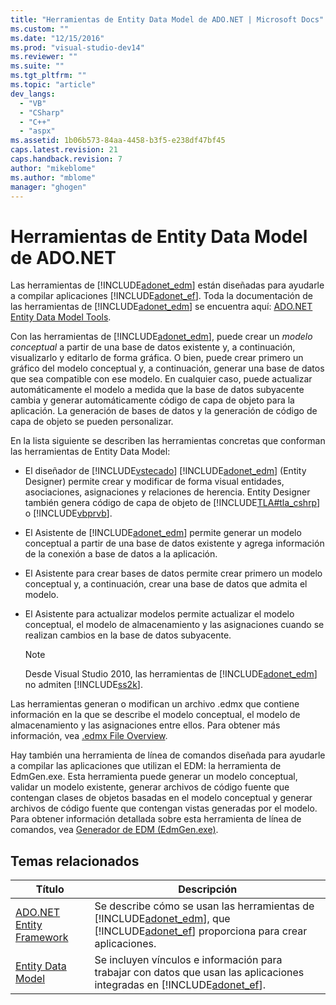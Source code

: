 ```yaml
---
title: "Herramientas de Entity Data Model de ADO.NET | Microsoft Docs"
ms.custom: ""
ms.date: "12/15/2016"
ms.prod: "visual-studio-dev14"
ms.reviewer: ""
ms.suite: ""
ms.tgt_pltfrm: ""
ms.topic: "article"
dev_langs: 
  - "VB"
  - "CSharp"
  - "C++"
  - "aspx"
ms.assetid: 1b06b573-84aa-4458-b3f5-e238df47bf45
caps.latest.revision: 21
caps.handback.revision: 7
author: "mikeblome"
ms.author: "mblome"
manager: "ghogen"
---
```

# Herramientas de Entity Data Model de ADO.NET
Las herramientas de [!INCLUDE[adonet_edm](../data-tools/includes/adonet_edm_md.md)] están diseñadas para ayudarle a compilar aplicaciones [!INCLUDE[adonet_ef](../data-tools/includes/adonet_ef_md.md)].  Toda la documentación de las herramientas de [!INCLUDE[adonet_edm](../data-tools/includes/adonet_edm_md.md)] se encuentra aquí: [ADO.NET Entity Data Model  Tools](http://msdn.microsoft.com/es-es/91076853-0881-421b-837a-f582f36be527).  
  
 Con las herramientas de [!INCLUDE[adonet_edm](../data-tools/includes/adonet_edm_md.md)], puede crear un *modelo conceptual* a partir de una base de datos existente y, a continuación, visualizarlo y editarlo de forma gráfica.  O bien, puede crear primero un gráfico del modelo conceptual y, a continuación, generar una base de datos que sea compatible con ese modelo.  En cualquier caso, puede actualizar automáticamente el modelo a medida que la base de datos subyacente cambia y generar automáticamente código de capa de objeto para la aplicación.  La generación de bases de datos y la generación de código de capa de objeto se pueden personalizar.  
  
 En la lista siguiente se describen las herramientas concretas que conforman las herramientas de Entity Data Model:  
  
-   El diseñador de [!INCLUDE[vstecado](../data-tools/includes/vstecado_md.md)] [!INCLUDE[adonet_edm](../data-tools/includes/adonet_edm_md.md)] \(Entity Designer\) permite crear y modificar de forma visual entidades, asociaciones, asignaciones y relaciones de herencia.  Entity Designer también genera código de capa de objeto de [!INCLUDE[TLA#tla_cshrp](../data-tools/includes/tlasharptla_cshrp_md.md)] o [!INCLUDE[vbprvb](../code-quality/includes/vbprvb_md.md)].  
  
-   El Asistente de [!INCLUDE[adonet_edm](../data-tools/includes/adonet_edm_md.md)] permite generar un modelo conceptual a partir de una base de datos existente y agrega información de la conexión a base de datos a la aplicación.  
  
-   El Asistente para crear bases de datos permite crear primero un modelo conceptual y, a continuación, crear una base de datos que admita el modelo.  
  
-   El Asistente para actualizar modelos permite actualizar el modelo conceptual, el modelo de almacenamiento y las asignaciones cuando se realizan cambios en la base de datos subyacente.  
  
    > [!NOTE]
    >  Desde Visual Studio 2010, las herramientas de [!INCLUDE[adonet_edm](../data-tools/includes/adonet_edm_md.md)] no admiten [!INCLUDE[ss2k](../data-tools/includes/ss2k_md.md)].  
  
 Las herramientas generan o modifican un archivo .edmx que contiene información en la que se describe el modelo conceptual, el modelo de almacenamiento y las asignaciones entre ellos.  Para obtener más información, vea [.edmx File Overview](http://msdn.microsoft.com/es-es/f4c8e7ce-1db6-417e-9759-15f8b55155d4).  
  
 Hay también una herramienta de línea de comandos diseñada para ayudarle a compilar las aplicaciones que utilizan el EDM: la herramienta de EdmGen.exe.  Esta herramienta puede generar un modelo conceptual, validar un modelo existente, generar archivos de código fuente que contengan clases de objetos basadas en el modelo conceptual y generar archivos de código fuente que contengan vistas generadas por el modelo.  Para obtener información detallada sobre esta herramienta de línea de comandos, vea [Generador de EDM \(EdmGen.exe\)](../Topic/EDM%20Generator%20\(EdmGen.exe\).md).  
  
## Temas relacionados  
  
|Título|Descripción|  
|------------|-----------------|  
|[ADO.NET Entity Framework](../Topic/ADO.NET%20Entity%20Framework.md)|Se describe cómo se usan las herramientas de [!INCLUDE[adonet_edm](../data-tools/includes/adonet_edm_md.md)], que [!INCLUDE[adonet_ef](../data-tools/includes/adonet_ef_md.md)] proporciona para crear aplicaciones.|  
|[Entity Data Model](../Topic/Entity%20Data%20Model.md)|Se incluyen vínculos e información para trabajar con datos que usan las aplicaciones integradas en [!INCLUDE[adonet_ef](../data-tools/includes/adonet_ef_md.md)].|